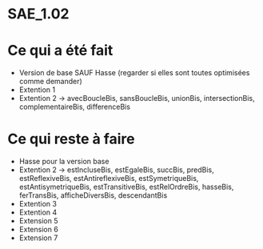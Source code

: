# SAE_1.02

# Ce qui a été fait

- Version de base SAUF Hasse (regarder si elles sont toutes optimisées comme demander)
- Extention 1
- Extention 2 -> avecBoucleBis, sansBoucleBis, unionBis, intersectionBis, complementaireBis, differenceBis

# Ce qui reste à faire

- Hasse pour la version base
- Extention 2 -> estIncluseBis, estEgaleBis, succBis, predBis, estReflexiveBis, estAntireflexiveBis, estSymetriqueBis, 
estAntisymetriqueBis, estTransitiveBis, estRelOrdreBis, hasseBis, ferTransBis, afficheDiversBis, descendantBis
- Extention 3
- Extention 4
- Extension 5
- Extension 6
- Extension 7

